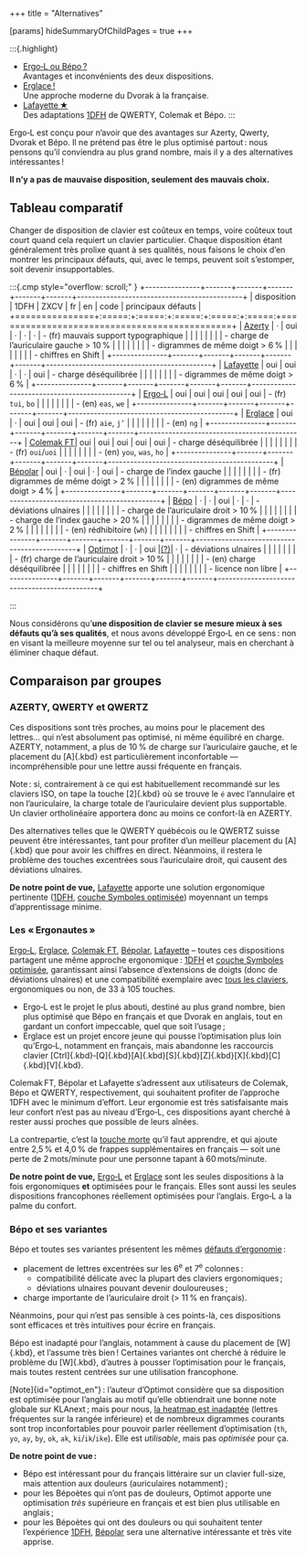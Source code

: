 +++
title = "Alternatives"

[params]
hideSummaryOfChildPages = true
+++

:::{.highlight}
- [Ergo‑L ou Bépo ?](/bepo/)
  <br> Avantages et inconvénients des deux dispositions.
- [Erglace !](/erglace/)
  <br> Une approche moderne du Dvorak à la française.
- [Lafayette ★](/lafayette/)
  <br> Des adaptations [1DFH][] de QWERTY, Colemak et Bépo.
:::

Ergo‑L est conçu pour n’avoir que des avantages sur Azerty, Qwerty, Dvorak et
Bépo. Il ne prétend pas être le plus optimisé partout : nous pensons qu’il
conviendra au plus grand nombre, mais il y a des alternatives intéressantes !

**Il n’y a pas de mauvaise disposition, seulement des mauvais choix.**


Tableau comparatif
--------------------------------------------------------------------------------

Changer de disposition de clavier est coûteux en temps, voire coûteux tout court
quand cela requiert un clavier particulier. Chaque disposition étant
généralement très prolixe quant à ses qualités, nous faisons le choix d’en
montrer les principaux défauts, qui, avec le temps, peuvent soit s’estomper,
soit devenir insupportables.

<style>
.cmp table,
.cmp td { border: 1px solid var(--fg-banner-border); padding:  0  0.5em; }
.cmp th { border: 1px solid var(--fg-banner-border); padding: 1em 0.5em; }
.cmp th { background-color: var(--bg-banner); font-weight: normal; }
.cmp tr:nth-child(3),
.cmp tr:nth-child(4) { background-color: var(--bg-accent); }
.cmp table { margin: 0 auto; border-collapse: collapse; }
.cmp ul { margin: 0.6em 0; }
</style>
:::{.cmp style="overflow: scroll;" }
+---------------+-------+-------+-------+-------+-------+---------------------------------------------+
|  disposition  | 1DFH  | ZXCV  |  fr   |  en   | code  |           principaux défauts                |
+===============+:=====:+:=====:+:=====:+:=====:+:=====:+=============================================+
| [Azerty][]    |   ·   |  oui  |   ·   |   ·   |   ·   | - (fr) mauvais support typographique        |
|               |       |       |       |       |       | - charge de l’auriculaire gauche > 10 %     |
|               |       |       |       |       |       | - digrammes de même doigt > 6 %             |
|               |       |       |       |       |       | - chiffres en Shift                         |
+---------------+-------+-------+-------+-------+-------+---------------------------------------------+
| [Lafayette][] |  oui  |  oui  |   ·   |   ·   |  oui  | - charge déséquilibrée                      |
|               |       |       |       |       |       | - digrammes de même doigt > 6 %             |
+---------------+-------+-------+-------+-------+-------+---------------------------------------------+
| [Ergo‑L][]    |  oui  |  oui  |  oui  |  oui  |  oui  | - (fr) `tui`, `bo`                          |
|               |       |       |       |       |       | - (en) `eas`, `we`                          |
+---------------+-------+-------+-------+-------+-------+---------------------------------------------+
| [Erglace][]   |  oui  |   ·   |  oui  |  oui  |  oui  | - (fr) `aie`, `j’`                          |
|               |       |       |       |       |       | - (en) `ng`                                 |
+---------------+-------+-------+-------+-------+-------+---------------------------------------------+
| [Colemak FT][]|  oui  |  oui  |  oui  |  oui  |  oui  | - charge déséquilibrée                      |
|               |       |       |       |       |       | - (fr) `oui`/`uoi`                          |
|               |       |       |       |       |       | - (en) `you`, `was`, `ho`                   |
+---------------+-------+-------+-------+-------+-------+---------------------------------------------+
| [Bépolar][]   |  oui  |   ·   |  oui  |   ·   |  oui  | - charge de l’index gauche                  |
|               |       |       |       |       |       | - (fr) digrammes de même doigt > 2 %        |
|               |       |       |       |       |       | - (en) digrammes de même doigt > 4 %        |
+---------------+-------+-------+-------+-------+-------+---------------------------------------------+
| [Bépo][]      |   ·   |   ·   |  oui  |   ·   |   ·   | - déviations ulnaires                       |
|               |       |       |       |       |       | - charge de l’auriculaire droit > 10 %      |
|               |       |       |       |       |       | - charge de l’index gauche > 20 %           |
|               |       |       |       |       |       | - digrammes de même doigt > 2 %             |
|               |       |       |       |       |       | - (en) rédhibitoire (`wh`)                  |
|               |       |       |       |       |       | - chiffres en Shift                         |
+---------------+-------+-------+-------+-------+-------+---------------------------------------------+
| [Optimot][]   |   ·   |   ·   |  oui  |[(?)][]|   ·   | - déviations ulnaires                       |
|               |       |       |       |       |       | - (fr) charge de l’auriculaire droit > 10 % |
|               |       |       |       |       |       | - (en) charge déséquilibrée                 |
|               |       |       |       |       |       | - chiffres en Shift                         |
|               |       |       |       |       |       | - licence non libre                         |
+---------------+-------+-------+-------+-------+-------+---------------------------------------------+

<!-- do not remove the empty line above -->
:::

Nous considérons qu’**une disposition de clavier se mesure mieux à ses défauts
qu’à ses qualités**, et nous avons développé Ergo‑L en ce sens : non en visant
la meilleure moyenne sur tel ou tel analyseur, mais en cherchant à éliminer
chaque défaut.


Comparaison par groupes
-------------------------------------------------------------------------------

### AZERTY, QWERTY et QWERTZ

Ces dispositions sont très proches, au moins pour le placement des lettres… qui
n’est absolument pas optimisé, ni même équilibré en charge. AZERTY, notamment, a
plus de 10 % de charge sur l’auriculaire gauche, et le placement du [A]{.kbd}
est particulièrement inconfortable — incompréhensible pour une lettre aussi
fréquente en français.

Note : si, contrairement à ce qui est habituellement recommandé sur les claviers
ISO, on tape la touche [2]{.kbd} où se trouve le `é` avec l’annulaire et non
l’auriculaire, la charge totale de l’auriculaire devient plus supportable. Un
clavier ortholinéaire apportera donc au moins ce confort-là en AZERTY.

Des alternatives telles que le QWERTY québécois ou le QWERTZ suisse peuvent être
intéressantes, tant pour profiter d’un meilleur placement du [A]{.kbd} que pour
avoir les chiffres en direct. Néanmoins, il restera le problème des touches
excentrées sous l’auriculaire droit, qui causent des déviations ulnaires.

**De notre point de vue,** [Lafayette][] apporte une solution ergonomique
pertinente ([1DFH][], [couche Symboles optimisée][symboles]) moyennant un
temps d’apprentissage minime.


### Les « Ergonautes »

[Ergo‑L][], [Erglace][], [Colemak FT][], [Bépolar][], [Lafayette][] – toutes ces
dispositions partagent une même approche ergonomique : [1DFH][] et [couche
Symboles optimisée][symboles], garantissant ainsi l’absence d’extensions de
doigts (donc de déviations ulnaires) et une compatibilité exemplaire avec [tous
les claviers](/claviers), ergonomiques ou non, de 33 à 105 touches.

- Ergo‑L est le projet le plus abouti, destiné au plus grand nombre, bien plus
  optimisé que Bépo en français et que Dvorak en anglais, tout en gardant un
  confort impeccable, quel que soit l’usage ;
- Erglace est un projet encore jeune qui pousse l’optimisation plus loin
  qu’Ergo‑L, notamment en français, mais abandonne les raccourcis clavier
  [Ctrl]{.kbd}‑[Q]{.kbd}[A]{.kbd}[S]{.kbd}[Z]{.kbd}[X]{.kbd}[C]{.kbd}[V]{.kbd}.

Colemak FT, Bépolar et Lafayette s’adressent aux utilisateurs de Colemak,
Bépo et QWERTY, respectivement, qui souhaitent profiter de l’approche 1DFH avec
le minimum d’effort. Leur ergonomie est très satisfaisante mais leur confort
n’est pas au niveau d’Ergo‑L, ces dispositions ayant cherché à rester aussi
proches que possible de leurs aînées.

La contrepartie, c’est la [touche morte][] qu’il faut apprendre, et qui ajoute
entre 2,5 % et 4,0 % de frappes supplémentaires en français — soit une perte de
2 mots/minute pour une personne tapant à 60 mots/minute.

**De notre point de vue,** [Ergo‑L][] et [Erglace][] sont les seules
dispositions à la fois ergonomiques **et** optimisées pour le français. Elles
sont aussi les seules dispositions francophones réellement optimisées pour
l’anglais. Ergo‑L a la palme du confort.


### Bépo et ses variantes

Bépo et toutes ses variantes présentent les mêmes [défauts d’ergonomie][] :

- placement de lettres excentrées sur les 6<sup>e</sup> et 7<sup>e</sup>
 colonnes :
  - compatibilité délicate avec la plupart des claviers ergonomiques ;
  - déviations ulnaires pouvant devenir douloureuses ;
- charge importante de l’auriculaire droit (> 11 % en français).

Néanmoins, pour qui n’est pas sensible à ces points-là, ces dispositions sont
efficaces et très intuitives pour écrire en français.

Bépo est inadapté pour l’anglais, notamment à cause du placement de [W]{.kbd},
et l’assume très bien ! Certaines variantes ont cherché à réduire le problème du
[W]{.kbd}, d’autres à pousser l’optimisation pour le français, mais toutes
restent centrées sur une utilisation francophone.

<!--
Une solution possible pour Optimot (et proposée par @NuclearSquid à Pyjam)
serait une permutation `h,’`, pour faire passer le `h` de [>] à [O].
- 2024-02-03
  https://discord.com/channels/794732334879473684/1202877504822579240/1203391939009847357
  On s’en branle du H.
- 2024-01-27
  https://discord.com/channels/794732334879473684/794734985122152478/1200680341363494972
  Moi aussi, je peux modifier légèrement Optimot pour optimiser un peu plus pour
  l’anglais (mais au détriment du français). Mais ce n’est pas mon choix parce
  que nous sommes en France et que je m’adresse à des personnes qui écrivent
  d’abord en français
-->

[Note]{id="optimot_en"} : l’auteur d’Optimot considère que sa disposition est
optimisée pour l’anglais au motif qu’elle obtiendrait une bonne note globale sur
KLAnext ; mais pour nous, [la heatmap est inadaptée][1] (lettres fréquentes sur
la rangée inférieure) et de nombreux digrammes courants sont trop inconfortables
pour pouvoir parler réellement d’optimisation (`th`, `yo`, `ay`, `by`, `ok`, 
`ak`, `ki`/`ik`/`ike`). Elle est *utilisable*, mais pas *optimisée* pour ça.

[(?)]:     #optimot_en
[optimot]: ./optimot_fr.png
[1]:       ./optimot_en.png

**De notre point de vue :**

- Bépo est intéressant pour du français littéraire sur un clavier full-size,
  mais attention aux douleurs (auriculaires notamment) ;
- pour les Bépoètes qui n’ont pas de douleurs, Optimot apporte une optimisation
  *très* supérieure en français et est bien plus utilisable en anglais ;
- pour les Bépoètes qui ont des douleurs ou qui souhaitent tenter l’expérience
  [1DFH][], [Bépolar][] sera une alternative intéressante et très vite apprise.

[ergo‑l]:     /
[bépo]:       /bepo
[erglace]:    /erglace
[lafayette]:  /lafayette/#qwerty-lafayette
[colemak ft]: /lafayette/#colemak-french-touch
[bépolar]:    /lafayette/#bépolar
[azerty]:     /stats/#/azerty//en+fr

[1DFH]:                /presentation#dfh-1u-distance-from-home
[touche morte]:        /presentation#caractères-accentués
[symboles]:            /presentation#couche-symboles
[défauts d’ergonomie]: /bepo/#ergonomie
